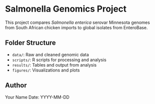 # Salmonella Genomics Project

This project compares *Salmonella enterica* serovar Minnesota genomes from South African chicken imports to global isolates from EnteroBase.

## Folder Structure
- `data/`: Raw and cleaned genomic data
- `scripts/`: R scripts for processing and analysis
- `results/`: Tables and output from analysis
- `figures/`: Visualizations and plots

## Author
Your Name
Date: YYYY-MM-DD
